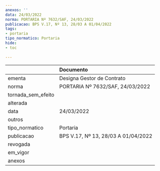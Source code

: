 ```yaml
---
anexos: ''
data: 24/03/2022
norma: PORTARIA Nº 7632/SAF, 24/03/2022
publicacao: BPS V.17, Nº 13, 28/03 A 01/04/2022
tags:
- portaria
tipo_normatico: Portaria
hide: 
- toc 
 
---
```


|                    | Documento                           |
|:-------------------|:------------------------------------|
| ementa             | Designa Gestor de Contrato          |
| norma              | PORTARIA Nº 7632/SAF, 24/03/2022    |
| tornada_sem_efeito |                                     |
| alterada           |                                     |
| data               | 24/03/2022                          |
| outros             |                                     |
| tipo_normatico     | Portaria                            |
| publicacao         | BPS V.17, Nº 13, 28/03 A 01/04/2022 |
| revogada           |                                     |
| em_vigor           |                                     |
| anexos             |                                     |